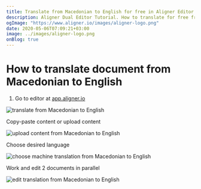 ```yaml
---
title: Translate from Macedonian to English for free in Aligner Editor
description: Aligner Dual Editor Tutorial. How to translate for free from Macedonian to English. Aligner is multilingual document management platform. 
ogImage: "https://www.aligner.io/images/aligner-logo.png"
date: 2020-05-06T07:09:21+03:00
image: ../images/aligner-logo.png
onBlog: true
---
```


# How to translate document from Macedonian to English

1. Go to editor at [app.aligner.io](https://app.aligner.io "Aligner App web page")

![translate from Macedonian to English](../aligner-blank-editor.png "translate from Macedonian to English")

Copy-paste content or upload content

![upload content from Macedonian to English](../aligner-uploaded-document.png "upload content from Macedonian to English")

Choose desired language

![choose machine translation from Macedonian to English](../aligner-language-dropdown.png "choose machine translation from Macedonian to English")

Work and edit 2 documents in parallel

![edit translation from Macedonian to English](../aligner-double-sitded-editor.png "edit translation from Macedonian to English")

